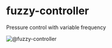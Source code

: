 # fuzzy-controller
Pressure control with variable frequency

![@fuzzy-controller](http://uploads.ru/7K2Ao.png)
